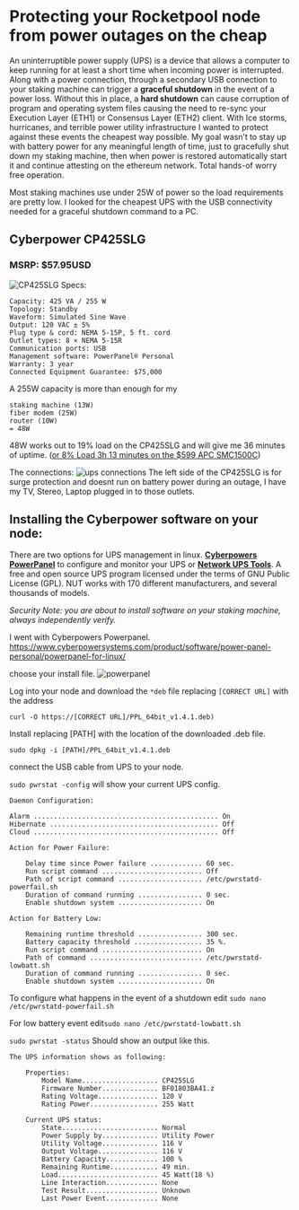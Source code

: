 # Protecting your Rocketpool node from power outages on the cheap #

An uninterruptible power supply (UPS) is a device that allows a computer to keep running for at least a short time when incoming power is interrupted. Along with a power connection, through a secondary USB connection to your staking machine can trigger a **graceful shutdown** in the event of a power loss. Without this in place, a **hard shutdown** can cause corruption of program and operating system files causing the need to re-sync your Execution Layer (ETH1) or Consensus Layer (ETH2) client. With Ice storms, hurricanes, and terrible power utility infrastructure I wanted to protect against these events the cheapest way possible. My goal wasn’t to stay up with battery power for any meaningful length of time, just to gracefully shut down my staking machine, then when power is restored automatically start it and continue attesting on the ethereum network. Total hands-of worry free operation.

Most staking machines use under 25W of power so the load requirements are pretty low. I looked for the cheapest UPS with the USB connectivity needed for a graceful shutdown command to a PC.

## Cyberpower CP425SLG ## 
### MSRP: $57.95USD ###
![CP425SLG](/../photos/CP425SLG_F2.jpg)
Specs:
```
Capacity: 425 VA / 255 W
Topology: Standby
Waveform: Simulated Sine Wave
Output: 120 VAC ± 5%
Plug type & cord: NEMA 5-15P, 5 ft. cord
Outlet types: 8 × NEMA 5-15R
Communication ports: USB
Management software: PowerPanel® Personal
Warranty: 3 year
Connected Equipment Guarantee: $75,000
```
A 255W capacity is more than enough for my 
```
staking machine (13W) 
fiber modem (25W) 
router (10W) 
= 48W
```
48W works out to 19% load on the CP425SLG and will give me 36 minutes of uptime. ([or 8% Load 3h 13 minutes on the $599 APC SMC1500C](https://www.apc.com/us/en/product/SMC1500C/apc-smartups-c-line-interactive-1440va-tower-120v-8x-nema-515r-outlets-smartconnect-port-usb-and-serial-communication-avr-graphic-lcd/))

The connections:
![ups connections](/../photos/UPSconnections.png)
The left side of the CP425SLG is for surge protection and doesnt run on battery power during an outage, I have my TV, Stereo, Laptop plugged in to those outlets. 

## **Installing the Cyberpower software on your node:** ##

There are two options for UPS management in linux. **[Cyberpowers PowerPanel](https://www.cyberpowersystems.com/product/software/power-panel-personal/powerpanel-for-linux/)** to configure and monitor your UPS or **[Network UPS Tools](https://networkupstools.org/)**. A free and open source UPS program licensed under the terms of GNU Public License (GPL). NUT works with 170 different manufacturers, and several thousands of models.

*Security Note: you are about to install software on your staking machine, always independently verify.*

I went with Cyberpowers Powerpanel.
https://www.cyberpowersystems.com/product/software/power-panel-personal/powerpanel-for-linux/

choose your install file.
![powerpanel](/../photos/powerpanel.png)

Log into your node and download the `*deb` file replacing `[CORRECT URL]` with the address

`curl -O https://[CORRECT URL]/PPL_64bit_v1.4.1.deb)`

Install replacing [PATH] with the location of the downloaded .deb file.

`sudo dpkg -i [PATH]/PPL_64bit_v1.4.1.deb`

connect the USB cable from UPS to your node. 

`sudo pwrstat -config` will show your current UPS config.
```
Daemon Configuration:

Alarm .............................................. On
Hibernate .......................................... Off
Cloud .............................................. Off

Action for Power Failure:

	Delay time since Power failure ............. 60 sec.
	Run script command ......................... Off
	Path of script command ..................... /etc/pwrstatd-powerfail.sh
	Duration of command running ................ 0 sec.
	Enable shutdown system ..................... On

Action for Battery Low:

	Remaining runtime threshold ................ 300 sec.
	Battery capacity threshold ................. 35 %.
	Run script command ......................... On
	Path of command ............................ /etc/pwrstatd-lowbatt.sh
	Duration of command running ................ 0 sec.
	Enable shutdown system ..................... On

```
To configure what happens in the event of a shutdown edit `sudo nano /etc/pwrstatd-powerfail.sh`

For low battery event edit`sudo nano /etc/pwrstatd-lowbatt.sh`

`sudo pwrstat -status` Should show an output like this. 

```
The UPS information shows as following:

	Properties:
		Model Name................... CP425SLG
		Firmware Number.............. BF01803BA41.z
		Rating Voltage............... 120 V
		Rating Power................. 255 Watt

	Current UPS status:
		State........................ Normal
		Power Supply by.............. Utility Power
		Utility Voltage.............. 116 V
		Output Voltage............... 116 V
		Battery Capacity............. 100 %
		Remaining Runtime............ 49 min.
		Load......................... 45 Watt(18 %)
		Line Interaction............. None
		Test Result.................. Unknown
		Last Power Event............. None
```

